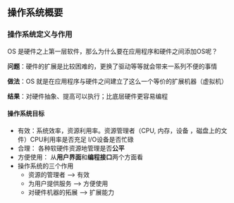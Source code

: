 ## 操作系统概要

### 操作系统定义与作用

OS 是硬件之上第一层软件，那么为什么要在应用程序和硬件之间添加OS呢？

**问题**：硬件的扩展是比较困难的，更换了驱动等等就会带来一系列不便的事情

**做法**：OS 就是在应用程序与硬件之间建立了这么一个等价的扩展机器（虚拟机）

**结果**：对硬件抽象、提高可以执行；比底层硬件更容易编程



#### 操作系统目标

- 有效：系统效率，资源利用率。资源管理者（CPU, 内存，设备 ，磁盘上的文件）CPU利用率是否充足 I/O设备是否忙碌
- 合理： 各种软硬件资源地管理是否**公平**
- 方便使用： 从**用户界面**和**编程接口**两个方面看
- 操作系统的三个作用
  - 资源的管理者 ——> 有效
  - 为用户提供服务 ——> 方便使用
  - 对硬件机器的拓展 ——> 扩展能力